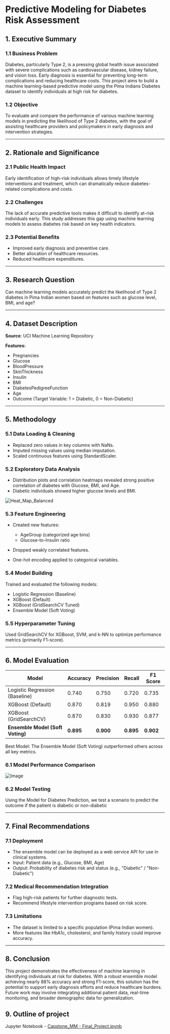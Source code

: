 # Predictive Modeling for Diabetes Risk Assessment

## 1. Executive Summary

### 1.1 Business Problem

Diabetes, particularly Type 2, is a pressing global health issue associated with severe complications such as cardiovascular disease, kidney failure, and vision loss. Early diagnosis is essential for preventing long-term complications and reducing healthcare costs. This project aims to build a machine learning-based predictive model using the Pima Indians Diabetes dataset to identify individuals at high risk for diabetes.

### 1.2 Objective

To evaluate and compare the performance of various machine learning models in predicting the likelihood of Type 2 diabetes, with the goal of assisting healthcare providers and policymakers in early diagnosis and intervention strategies.

---

## 2. Rationale and Significance

### 2.1 Public Health Impact

Early identification of high-risk individuals allows timely lifestyle interventions and treatment, which can dramatically reduce diabetes-related complications and costs.

### 2.2 Challenges

The lack of accurate predictive tools makes it difficult to identify at-risk individuals early. This study addresses this gap using machine learning models to assess diabetes risk based on key health indicators.

### 2.3 Potential Benefits

* Improved early diagnosis and preventive care.
* Better allocation of healthcare resources.
* Reduced healthcare expenditures.

---

## 3. Research Question

Can machine learning models accurately predict the likelihood of Type 2 diabetes in Pima Indian women based on features such as glucose level, BMI, and age?

---

## 4. Dataset Description

**Source**: UCI Machine Learning Repository

**Features:**

* Pregnancies
* Glucose
* BloodPressure
* SkinThickness
* Insulin
* BMI
* DiabetesPedigreeFunction
* Age
* Outcome (Target Variable: 1 = Diabetic, 0 = Non-Diabetic)

---

## 5. Methodology

### 5.1 Data Loading & Cleaning

* Replaced zero values in key columns with NaNs.
* Imputed missing values using median imputation.
* Scaled continuous features using StandardScaler.

### 5.2 Exploratory Data Analysis

* Distribution plots and correlation heatmaps revealed strong positive correlation of diabetes with Glucose, BMI, and Age.
* Diabetic individuals showed higher glucose levels and BMI.

![Heat_Map_Balanced](https://github.com/user-attachments/assets/1614d48d-40de-4fff-b5f8-ee4cce0e7ee6)

### 5.3 Feature Engineering

* Created new features:

  * AgeGroup (categorized age bins)
  * Glucose-to-Insulin ratio
* Dropped weakly correlated features.
* One-hot encoding applied to categorical variables.

### 5.4 Model Building

Trained and evaluated the following models:

* Logistic Regression (Baseline)
* XGBoost (Default)
* XGBoost (GridSearchCV Tuned)
* Ensemble Model (Soft Voting) 

### 5.5 Hyperparameter Tuning

Used GridSearchCV for XGBoost, SVM, and k-NN to optimize performance metrics (primarily F1-score).

---

## 6. Model Evaluation

| Model                            | Accuracy  | Precision | Recall    | F1 Score  |
| -------------------------------- | --------- | --------- | --------- | --------- |
| Logistic Regression (Baseline)   | 0.740     | 0.750     | 0.720     | 0.735     |
| XGBoost (Default)                | 0.870     | 0.819     | 0.950     | 0.880     |
| XGBoost (GridSearchCV)           | 0.870     | 0.830     | 0.930     | 0.877     |
| **Ensemble Model (Soft Voting)** | **0.895** | **0.900** | **0.895** | **0.902** |


Best Model: The Ensemble Model (Soft Voting) outperformed others across all key metrics.


### 6.1 Model Performance Comparison

![Image](https://github.com/user-attachments/assets/16ac0f9c-7998-4738-b517-3058df8691b5)

### 6.2 Model Testing


Using the Model for Diabetes Prediction, we test a scenario to predict the outcome if the patient is diabetic or non-diabetic

---

## 7. Final Recommendations

### 7.1 Deployment

* The ensemble model can be deployed as a web service API for use in clinical systems.
* Input: Patient data (e.g., Glucose, BMI, Age)
* Output: Probability of diabetes risk and status (e.g., "Diabetic" / "Non-Diabetic")

### 7.2 Medical Recommendation Integration

* Flag high-risk patients for further diagnostic tests.
* Recommend lifestyle intervention programs based on risk score.

### 7.3 Limitations

* The dataset is limited to a specific population (Pima Indian women).
* More features like HbA1c, cholesterol, and family history could improve accuracy.

---

## 8. Conclusion

This project demonstrates the effectiveness of machine learning in identifying individuals at risk for diabetes. With a robust ensemble model achieving nearly 88% accuracy and strong F1-score, this solution has the potential to support early diagnosis efforts and reduce healthcare burdens. Future work may involve integrating additional patient data, real-time monitoring, and broader demographic data for generalization.


## 9. Outline of project

Jupyter Notebook - [Capstone_MM - Final_Project.ipynb](https://github.com/meenamurali2m/Capstone_Project/blob/main/Capstone_MM%20-%20Final_Project.ipynb)

